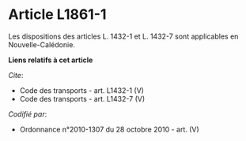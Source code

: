 # Article L1861-1

Les dispositions des articles L. 1432-1 et L. 1432-7 sont applicables en Nouvelle-Calédonie.

**Liens relatifs à cet article**

_Cite_:

  - Code des transports - art. L1432-1 (V)
  - Code des transports - art. L1432-7 (V)

_Codifié par_:

  - Ordonnance n°2010-1307 du 28 octobre 2010 - art. (V)
